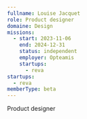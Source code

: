 ```yaml
---
fullname: Louise Jacquet
role: Product designer
domaine: Design
missions:
  - start: 2023-11-06
    end: 2024-12-31
    status: independent
    employer: Opteamis
    startups:
      - reva
startups:
  - reva
memberType: beta
---
```

Product designer
